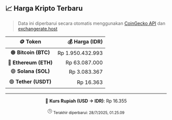 

<!-- HARGA_KRIPTO -->
## 📈 Harga Kripto Terbaru

> Data ini diperbarui secara otomatis menggunakan [CoinGecko API](https://www.coingecko.com/) dan [exchangerate.host](https://exchangerate.host/)

<div align="center">

| 🪙 Token | 💰 Harga (IDR) |
|:------:|---------------:|
| 🟠 **Bitcoin (BTC)**   | Rp 1.950.432.993 |
| 🔵 **Ethereum (ETH)**  | Rp 63.087.000 |
| 🟣 **Solana (SOL)**    | Rp 3.083.367 |
| 🟢 **Tether (USDT)**   | Rp 16.363 |

---

💱 **Kurs Rupiah (USD → IDR)**: Rp 16.355

🕒 <sub>Terakhir diperbarui: 28/7/2025, 01.25.09</sub>

</div>
<!-- /HARGA_KRIPTO -->